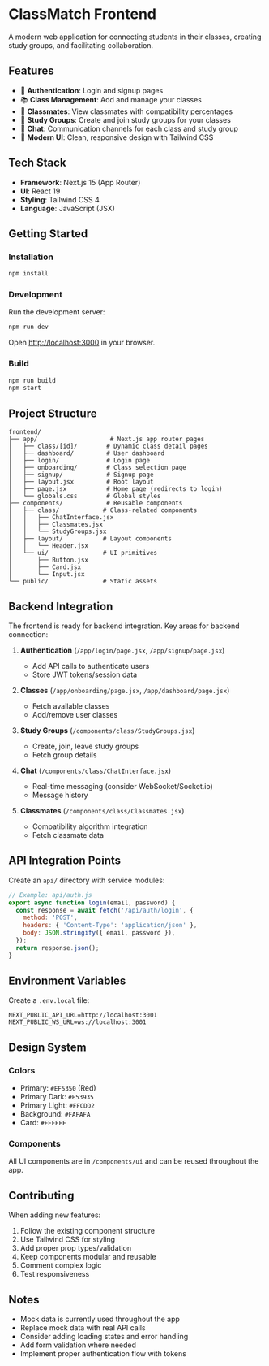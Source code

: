 # ClassMatch Frontend

A modern web application for connecting students in their classes, creating study groups, and facilitating collaboration.

## Features

- 🔐 **Authentication**: Login and signup pages
- 📚 **Class Management**: Add and manage your classes
- 👥 **Classmates**: View classmates with compatibility percentages
- 📖 **Study Groups**: Create and join study groups for your classes
- 💬 **Chat**: Communication channels for each class and study group
- 🎨 **Modern UI**: Clean, responsive design with Tailwind CSS

## Tech Stack

- **Framework**: Next.js 15 (App Router)
- **UI**: React 19
- **Styling**: Tailwind CSS 4
- **Language**: JavaScript (JSX)

## Getting Started

### Installation

```bash
npm install
```

### Development

Run the development server:

```bash
npm run dev
```

Open [http://localhost:3000](http://localhost:3000) in your browser.

### Build

```bash
npm run build
npm start
```

## Project Structure

```
frontend/
├── app/                    # Next.js app router pages
│   ├── class/[id]/        # Dynamic class detail pages
│   ├── dashboard/         # User dashboard
│   ├── login/             # Login page
│   ├── onboarding/        # Class selection page
│   ├── signup/            # Signup page
│   ├── layout.jsx         # Root layout
│   ├── page.jsx           # Home page (redirects to login)
│   └── globals.css        # Global styles
├── components/            # Reusable components
│   ├── class/            # Class-related components
│   │   ├── ChatInterface.jsx
│   │   ├── Classmates.jsx
│   │   └── StudyGroups.jsx
│   ├── layout/           # Layout components
│   │   └── Header.jsx
│   └── ui/               # UI primitives
│       ├── Button.jsx
│       ├── Card.jsx
│       └── Input.jsx
└── public/               # Static assets

```

## Backend Integration

The frontend is ready for backend integration. Key areas for backend connection:

1. **Authentication** (`/app/login/page.jsx`, `/app/signup/page.jsx`)
   - Add API calls to authenticate users
   - Store JWT tokens/session data

2. **Classes** (`/app/onboarding/page.jsx`, `/app/dashboard/page.jsx`)
   - Fetch available classes
   - Add/remove user classes

3. **Study Groups** (`/components/class/StudyGroups.jsx`)
   - Create, join, leave study groups
   - Fetch group details

4. **Chat** (`/components/class/ChatInterface.jsx`)
   - Real-time messaging (consider WebSocket/Socket.io)
   - Message history

5. **Classmates** (`/components/class/Classmates.jsx`)
   - Compatibility algorithm integration
   - Fetch classmate data

## API Integration Points

Create an `api/` directory with service modules:

```javascript
// Example: api/auth.js
export async function login(email, password) {
  const response = await fetch('/api/auth/login', {
    method: 'POST',
    headers: { 'Content-Type': 'application/json' },
    body: JSON.stringify({ email, password }),
  });
  return response.json();
}
```

## Environment Variables

Create a `.env.local` file:

```
NEXT_PUBLIC_API_URL=http://localhost:3001
NEXT_PUBLIC_WS_URL=ws://localhost:3001
```

## Design System

### Colors
- Primary: `#EF5350` (Red)
- Primary Dark: `#E53935`
- Primary Light: `#FFCDD2`
- Background: `#FAFAFA`
- Card: `#FFFFFF`

### Components
All UI components are in `/components/ui` and can be reused throughout the app.

## Contributing

When adding new features:
1. Follow the existing component structure
2. Use Tailwind CSS for styling
3. Add proper prop types/validation
4. Keep components modular and reusable
5. Comment complex logic
6. Test responsiveness

## Notes

- Mock data is currently used throughout the app
- Replace mock data with real API calls
- Consider adding loading states and error handling
- Add form validation where needed
- Implement proper authentication flow with tokens

